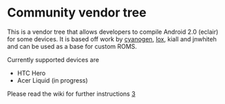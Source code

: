 # Community vendor tree

This is a vendor tree that allows developers to compile Android 2.0 (eclair)
for some devices.  It is based off work by [cyanogen][1], [lox][2], kiall and
jnwhiteh and can be used as a base for custom ROMS.

Currently supported devices are

- HTC Hero
- Acer Liquid (in progress)

Please read the wiki for further instructions [3]

[1]: http://github.com/cyanogen
[2]: http://github.com/loxK/android_vendor_lox
[3]: http://wiki.github.com/loxK/android_vendor_community/
